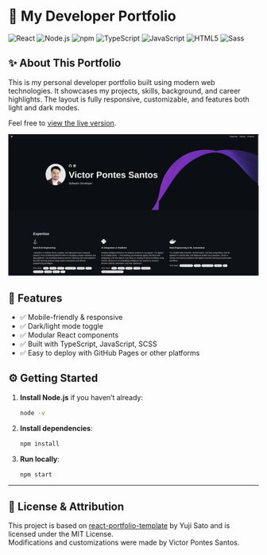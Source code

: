 # 🌟 My Developer Portfolio

![React](https://img.shields.io/badge/React-20232A?style=for-the-badge&logo=react&logoColor=61DAFB) ![Node.js](https://img.shields.io/badge/Node%20js-339933?style=for-the-badge&logo=nodedotjs&logoColor=white) ![npm](https://img.shields.io/badge/npm-CB3837?style=for-the-badge&logo=npm&logoColor=white) ![TypeScript](https://img.shields.io/badge/typescript-%23007ACC.svg?style=for-the-badge&logo=typescript&logoColor=white) ![JavaScript](https://img.shields.io/badge/JavaScript-323330?style=for-the-badge&logo=javascript&logoColor=F7DF1E) ![HTML5](https://img.shields.io/badge/HTML5-E34F26?style=for-the-badge&logo=html5&logoColor=white) ![Sass](https://img.shields.io/badge/Sass-CC6699?style=for-the-badge&logo=sass&logoColor=white)

## ✨ About This Portfolio

This is my personal developer portfolio built using modern web technologies. It showcases my projects, skills, background, and career highlights. The layout is fully responsive, customizable, and features both light and dark modes.

Feel free to [view the live version](https://github.com/supervipe/Portfolio/).

![screenshot](./src/assets/images/screenshot.png)

## 🚀 Features

- ✅ Mobile-friendly & responsive  
- ✅ Dark/light mode toggle  
- ✅ Modular React components  
- ✅ Built with TypeScript, JavaScript, SCSS  
- ✅ Easy to deploy with GitHub Pages or other platforms  

## ⚙️ Getting Started

1. **Install Node.js** if you haven’t already:

    ```bash
    node -v
    ```

2. **Install dependencies**:

    ```bash
    npm install
    ```

3. **Run locally**:

    ```bash
    npm start
    ```

---

## 📄 License & Attribution

This project is based on [react-portfolio-template](https://github.com/yujisatojr/react-portfolio-template) by Yuji Sato and is licensed under the MIT License.  
Modifications and customizations were made by Victor Pontes Santos.
